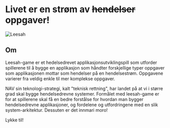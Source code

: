 # Livet er en strøm av ~~hendelser~~ oppgaver!

![Leesah](leesah-game/leesah.png)

## Om

Leesah-game er et hedelsedrevet applikasjonsutviklingspill som utforder spillerene til å bygge en applikasjon som håndter
forskjellige typer oppgaver som applikasjonen mottar som hendelser på en hendelsestrøm. Oppgavene varierer fra veldig enkle
til mer komplekse oppgaver. 

NAV sin teknologi-strategi, kalt "teknisk rettning", har landet på at vi i større grad skal bygge hendelsedrevne systemer.
Formålet med leesah-game er for at spillerene skal få en bedre forstålse for hvordan man bygger hendelsedrevne applikasjoner,
og fordelene og utfordringene med en slik system-arkitektur. Dessuten er det innmari moro!

Lykke til!

